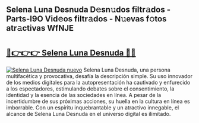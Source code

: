## Selena Luna Desnuda D𝚎sn𝚞dos filtr𝚊dos - Parts-I9O Vid𝚎os filtr𝚊dos - N𝚞evas f𝚘tos atr𝚊ctivas WfNJE

# <h2><a href="http://mb0fyx.tromn.icu/?c=Selena+Luna+Desnuda">🔗👉👉👉 Selena Luna Desnuda 🔗🔗</a></h2>

[![Selena Luna Desnuda nuevo](https://i.imgur.com/pEAQMta.gif)](http://mb0fyx.tromn.icu/?c=Selena+Luna+Desnuda)
Selena Luna Desnuda, una persona multifacética y provocativa, desafía la descripción simple. Su uso innovador de los medios digitales para la autopresentación ha cautivado y enfurecido a los espectadores, estimulando debates sobre el consentimiento, la identidad y la esencia de las sociedades en línea. A pesar de la incertidumbre de sus próximas acciones, su huella en la cultura en línea es imborrable. Con un espíritu inquebrantable y un atractivo innegable, el alcance de Selena Luna Desnuda en el universo digital es ilimitado.
